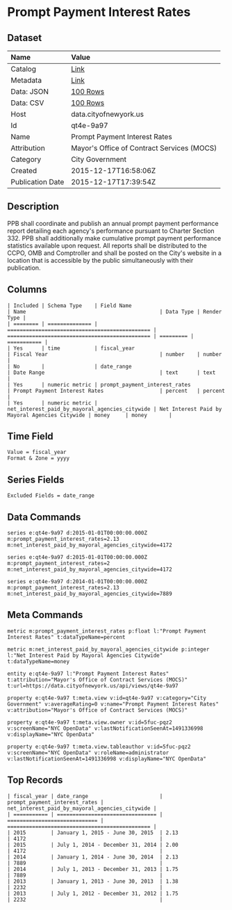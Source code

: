 # Prompt Payment Interest Rates

## Dataset

| Name | Value |
| :--- | :---- |
| Catalog | [Link](https://catalog.data.gov/dataset/prompt-payment-interest-rates) |
| Metadata | [Link](https://data.cityofnewyork.us/api/views/qt4e-9a97) |
| Data: JSON | [100 Rows](https://data.cityofnewyork.us/api/views/qt4e-9a97/rows.json?max_rows=100) |
| Data: CSV | [100 Rows](https://data.cityofnewyork.us/api/views/qt4e-9a97/rows.csv?max_rows=100) |
| Host | data.cityofnewyork.us |
| Id | qt4e-9a97 |
| Name | Prompt Payment Interest Rates |
| Attribution | Mayor's Office of Contract Services (MOCS) |
| Category | City Government |
| Created | 2015-12-17T16:58:06Z |
| Publication Date | 2015-12-17T17:39:54Z |

## Description

PPB shall coordinate and publish an annual prompt payment performance report detailing each agency's performance pursuant to Charter Section 332. PPB shall additionally make cumulative prompt payment performance statistics available upon request. All reports shall be distributed to the CCPO, OMB and Comptroller and shall be posted on the City's website in a location that is accessible by the public simultaneously with their publication.

## Columns

```ls
| Included | Schema Type    | Field Name                                     | Name                                           | Data Type | Render Type |
| ======== | ============== | ============================================== | ============================================== | ========= | =========== |
| Yes      | time           | fiscal_year                                    | Fiscal Year                                    | number    | number      |
| No       |                | date_range                                     | Date Range                                     | text      | text        |
| Yes      | numeric metric | prompt_payment_interest_rates                  | Prompt Payment Interest Rates                  | percent   | percent     |
| Yes      | numeric metric | net_interest_paid_by_mayoral_agencies_citywide | Net Interest Paid by Mayoral Agencies Citywide | money     | money       |
```

## Time Field

```ls
Value = fiscal_year
Format & Zone = yyyy
```

## Series Fields

```ls
Excluded Fields = date_range
```

## Data Commands

```ls
series e:qt4e-9a97 d:2015-01-01T00:00:00.000Z m:prompt_payment_interest_rates=2.13 m:net_interest_paid_by_mayoral_agencies_citywide=4172

series e:qt4e-9a97 d:2015-01-01T00:00:00.000Z m:prompt_payment_interest_rates=2 m:net_interest_paid_by_mayoral_agencies_citywide=4172

series e:qt4e-9a97 d:2014-01-01T00:00:00.000Z m:prompt_payment_interest_rates=2.13 m:net_interest_paid_by_mayoral_agencies_citywide=7889
```

## Meta Commands

```ls
metric m:prompt_payment_interest_rates p:float l:"Prompt Payment Interest Rates" t:dataTypeName=percent

metric m:net_interest_paid_by_mayoral_agencies_citywide p:integer l:"Net Interest Paid by Mayoral Agencies Citywide" t:dataTypeName=money

entity e:qt4e-9a97 l:"Prompt Payment Interest Rates" t:attribution="Mayor's Office of Contract Services (MOCS)" t:url=https://data.cityofnewyork.us/api/views/qt4e-9a97

property e:qt4e-9a97 t:meta.view v:id=qt4e-9a97 v:category="City Government" v:averageRating=0 v:name="Prompt Payment Interest Rates" v:attribution="Mayor's Office of Contract Services (MOCS)"

property e:qt4e-9a97 t:meta.view.owner v:id=5fuc-pqz2 v:screenName="NYC OpenData" v:lastNotificationSeenAt=1491336998 v:displayName="NYC OpenData"

property e:qt4e-9a97 t:meta.view.tableauthor v:id=5fuc-pqz2 v:screenName="NYC OpenData" v:roleName=administrator v:lastNotificationSeenAt=1491336998 v:displayName="NYC OpenData"
```

## Top Records

```ls
| fiscal_year | date_range                       | prompt_payment_interest_rates | net_interest_paid_by_mayoral_agencies_citywide | 
| =========== | ================================ | ============================= | ============================================== | 
| 2015        | January 1, 2015 - June 30, 2015  | 2.13                          | 4172                                           | 
| 2015        | July 1, 2014 - December 31, 2014 | 2.00                          | 4172                                           | 
| 2014        | January 1, 2014 - June 30, 2014  | 2.13                          | 7889                                           | 
| 2014        | July 1, 2013 - December 31, 2013 | 1.75                          | 7889                                           | 
| 2013        | January 1, 2013 - June 30, 2013  | 1.38                          | 2232                                           | 
| 2013        | July 1, 2012 - December 31, 2012 | 1.75                          | 2232                                           | 
```